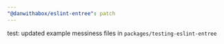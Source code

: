 ```yaml
---
"@danwithabox/eslint-entree": patch
---
```


test: updated example messiness files in `packages/testing-eslint-entree`
